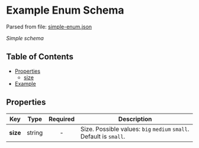# __Example Enum Schema__
Parsed from file: [simple-enum.json](https://github.com/McCastles/JMC/blob/master/examples/simple/simple-enum.json)

_Simple schema_
## Table of Contents
* [Properties](#properties)
	* [size](#properties)
* [Example](#example)
## __Properties__

|Key|Type|Required|Description|
|-|:-:|:-:|-|
|__size__|string|-|Size. Possible values: `big` `medium` `small`. Default is `small`.|